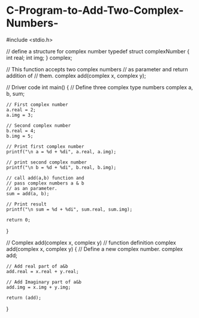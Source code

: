 # C-Program-to-Add-Two-Complex-Numbers-

#include <stdio.h>
 
// define a structure for complex number
typedef struct complexNumber {
    int real;
    int img;
} complex;
 
// This function accepts two complex numbers
// as parameter and return addition of
// them.
complex add(complex x, complex y);
 
// Driver code
int main()
{
    // Define three complex type numbers
    complex a, b, sum;
 
    // First complex number
    a.real = 2;
    a.img = 3;
 
    // Second complex number
    b.real = 4;
    b.img = 5;
 
    // Print first complex number
    printf("\n a = %d + %di", a.real, a.img);
 
    // print second complex number
    printf("\n b = %d + %di", b.real, b.img);
 
    // call add(a,b) function and
    // pass complex numbers a & b
    // as an parameter.
    sum = add(a, b);
 
    // Print result
    printf("\n sum = %d + %di", sum.real, sum.img);
 
    return 0;
}
 
// Complex add(complex x, complex y)
// function definition
complex add(complex x, complex y)
{
    // Define a new complex number.
    complex add;
 
    // Add real part of a&b
    add.real = x.real + y.real;
 
    // Add Imaginary part of a&b
    add.img = x.img + y.img;
 
    return (add);
}
